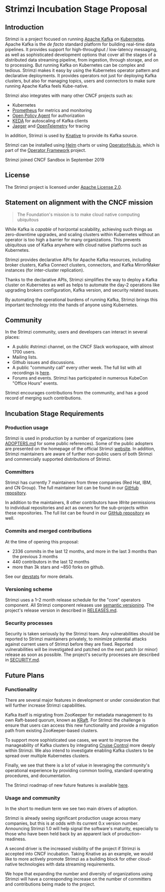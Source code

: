 # Strimzi Incubation Stage Proposal

## Introduction

Strimzi is a project focused on running [Apache Kafka][ak] on [Kubernetes][kube].
Apache Kafka is the _de facto_ standard platform for building real-time data pipelines.
It provides support for high-throughput / low-latency messaging, as well as sophisticated development options that cover all the stages of a distributed data streaming pipeline, from ingestion, through storage, and on to processing.
But running Kafka on Kubernetes can be complex and tedious.
Strimzi makes it easy by using the Kubernetes operator pattern and declarative deployments.
It provides operators not just for deploying Kafka clusters, but also for managing topics, users and connectors to make sure running Apache Kafka feels Kube-native.

Strimzi also integrates with many other CNCF projects such as:

* Kubernetes
* [Prometheus][prom] for metrics and monitoring
* [Open Policy Agent][opa] for authorization
* [KEDA][keda] for autoscaling of Kafka clients
* [Jaeger][jaeger] and [OpenTelemetry][otel] for tracing

In addition, Strimzi is used by [Knative][knative] to provide its Kafka source.

Strimzi can be installed using [Helm][helm] charts or using [OperatorHub.io][operatorhub], which is part of the [Operator Framework][operatorframework] project.

Strimzi joined CNCF Sandbox in September 2019

## License

The Strimzi project is licensed under [Apache License 2.0](https://github.com/strimzi/strimzi-kafka-operator/blob/main/LICENSE).

## Statement on alignment with the CNCF mission

> The Foundation's mission is to make cloud native computing ubiquitous

While Kafka is _capable_ of horizontal scalability, achieving such things as zero-downtime upgrades, and scaling clusters within Kubernetes without an operator is too high a barrier for many organizations.
This prevents ubiquitous use of Kafka anywhere with cloud native platforms such as Kubernetes.

Strimzi provides declarative APIs for Apache Kafka resources, including broker clusters, Kafka Connect clusters, connectors, and Kafka MirrorMaker instances (for inter-cluster replication).

Thanks to the declarative APIs, Strimzi simplifies the way to deploy a Kafka cluster on Kubernetes as well as helps to automate the day-2 operations like upgrading brokers configuration, Kafka version, and security related issues.

By automating the operational burdens of running Kafka, Strimzi brings this important technology into the hands of anyone using Kubernetes.

## Community

In the Strimzi community, users and developers can interact in several places:

* A public #strimzi channel, on the CNCF Slack workspace, with almost 1700 users.
* Mailing lists.
* Github issues and discussions.
* A public "community call" every other week. The full list with all recordings is [here](https://www.youtube.com/watch?v=wK4k3cAstbQ&list=PLpI4X8PMthYfONZopcRd4X_stq1C14Rtn).
* Forums and events. Strimzi has participated in numerous KubeCon "Office Hours" events.

Strimzi encourages contributions from the community, and has a good record of merging such contributions.


## Incubation Stage Requirements

### Production usage

Strimzi is used in production by a number of organizations (see [ADOPTERS.md](https://github.com/strimzi/strimzi-kafka-operator/blob/main/ADOPTERS.md) for some public references).
Some of the public adopters are presented on the homepage of the official Strimzi [website](https://strimzi.io/).
In addition, Strimzi maintainers are aware of further non-public users of both Strimzi and commercially supported distributions of Strimzi. 

### Committers

Strimzi has currently 7 maintainers from three companies (Red Hat, IBM, and CN Group).
The full maintainer list can be found in our [GitHub repository](https://github.com/strimzi/governance/blob/master/MAINTAINERS).

In addition to the maintainers, 8 other contributors have _Write_ permissions to individual repositories and act as owners for the sub-projects within these repositories.
The full list can be found in our [GitHub repository](https://github.com/strimzi/governance/blob/main/COMPONENT-OWNERS) as well.

### Commits and merged contributions

At the time of opening this proposal:

* 2336 commits in the last 12 months, and more in the last 3 months than the previous 3 months
* 440 contributors in the last 12 months
* more than 3k stars and ~850 forks on github.

See our [devstats](https://all.devstats.cncf.io/d/54/project-health-table?orgId=1&var-repogroup_name=Strimzi) for more details.

### Versioning scheme

Strimzi uses a 1–2 month release schedule for the "core" operators component.
All Strimzi component releases use [semantic versioning](https://semver.org/).
The project's release version in described in [RELEASES.md](https://github.com/strimzi/governance/blob/main/RELEASES.md).

### Security processes

Security is taken seriously by the Strimzi team. Any vulnerabilities should be reported to Strimzi maintainers privately, to minimize potential attacks against current users of Strimzi before they are fixed.
Reported vulnerabilities will be investigated and patched on the next patch (or minor) release as soon as possible.
The project's security processes are described in [SECURITY.md](https://github.com/strimzi/.github/blob/main/SECURITY.md).

## Future Plans

### Functionality

There are several major features in development or under consideration that will further increase Strimzi capabilities.

Kafka itself is migrating from ZooKeeper for metadata management to its own Raft-based quorum, known as [KRaft][kip-500].
For Strimzi the challenge is ensure that users can access this new functionality and provide a migration path from existing ZooKeeper-based clusters.

To support more sophisticated use cases, we want to improve the manageability of Kafka clusters by integrating [Cruise Control][cc] more deeply within Strimzi.
We also intend to investigate enabling Kafka clusters to be spread over multiple Kubernetes clusters.

Finally, we see that there is a lot of value in leveraging the community's operational experience by providing common tooling, standard operating procedures, and documentation.

The Strimzi roadmap of new future features is available [here](https://github.com/orgs/strimzi/projects/1).

### Usage and community

In the short to medium term we see two main drivers of adoption. 

Strimzi is already seeing significant production usage across many companies, but this is at odds with its current 0.x version number.
Announcing Strimzi 1.0 will help signal the software's maturity, especially to those who have been held back by an apparent lack of production-readiness. 

A second driver is the increased visibility of the project if Strimzi is accepted into CNCF incubation.
Taking Knative as an example, we would like to more actively promote Strimzi as a building block for other cloud-native technologies with data streaming requirements.

We hope that expanding the number and diversity of organizations using Strimzi will have a corresponding increase on the number of committers and contributions being made to the project.

[ak]: https://kafka.apache.org/
[kube]: https://kubernetes.io/
[prom]: https://prometheus.io/
[opa]: https://www.openpolicyagent.org/
[keda]: https://keda.sh/
[jaeger]: https://www.jaegertracing.io/
[otel]: https://opentelemetry.io/
[knative]: https://knative.dev/
[helm]: https://helm.sh/
[operatorhub]: https://operatorhub.io/
[operatorframework]: https://operatorframework.io/
[kip-500]: https://cwiki.apache.org/confluence/display/KAFKA/KIP-500%3A+Replace+ZooKeeper+with+a+Self-Managed+Metadata+Quorum
[cc]: https://github.com/linkedin/cruise-control